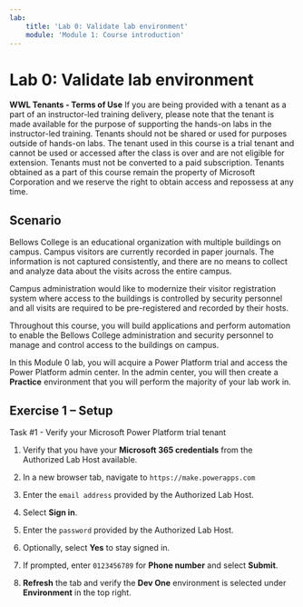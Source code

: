 ```yaml
---
lab:
    title: 'Lab 0: Validate lab environment'
    module: 'Module 1: Course introduction'
---
```


# Lab 0: Validate lab environment

**WWL Tenants - Terms of Use**
If you are being provided with a tenant as a part of an instructor-led training delivery, please note that the tenant is made available for the purpose of supporting the hands-on labs in the instructor-led training. 
Tenants should not be shared or used for purposes outside of hands-on labs. The tenant used in this course is a trial tenant and cannot be used or accessed after the class is over and are not eligible for extension. 
Tenants must not be converted to a paid subscription. Tenants obtained as a part of this course remain the property of Microsoft Corporation and we reserve the right to obtain access and repossess at any time. 

## Scenario

Bellows College is an educational organization with multiple buildings on campus. Campus visitors are currently recorded in paper journals. The information is not captured consistently, and there are no means to collect and analyze data about the visits across the entire campus.

Campus administration would like to modernize their visitor registration system where access to the buildings is controlled by security personnel and all visits are required to be pre-registered and recorded by their hosts. 

Throughout this course, you will build applications and perform automation to enable the Bellows College administration and security personnel to manage and control access to the buildings on campus.

In this Module 0 lab, you will acquire a Power Platform trial and access the Power Platform admin center. In the admin center, you will then create a **Practice** environment that you will perform the majority of your lab work in.


## Exercise 1 – Setup

Task #1 - Verify your Microsoft Power Platform trial tenant

1.  Verify that you have your **Microsoft 365 credentials** from the Authorized Lab Host available. 

2.  In a new browser tab, navigate to `https://make.powerapps.com`

3.  Enter the `email address` provided by the Authorized Lab Host. 

4.  Select **Sign in**. 

5.  Enter the `password` provided by the Authorized Lab Host. 

6.  Optionally, select **Yes** to stay signed in.

7.  If prompted, enter `0123456789` for **Phone number** and select **Submit**.

8.  **Refresh** the tab and verify the **Dev One** environment is selected under **Environment** in the top right. 

